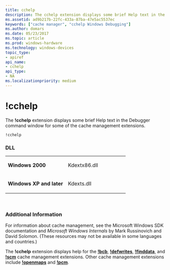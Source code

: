 ```yaml
---
title: cchelp
description: The cchelp extension displays some brief Help text in the Debugger command window for some of the cache management extensions.
ms.assetid: ad9b217b-22fc-433a-87ba-47e5ac5537ec
keywords: ["cache manager", "cchelp Windows Debugging"]
ms.author: domars
ms.date: 05/23/2017
ms.topic: article
ms.prod: windows-hardware
ms.technology: windows-devices
topic_type:
- apiref
api_name:
- cchelp
api_type:
- NA
ms.localizationpriority: medium
---
```


# !cchelp


The **!cchelp** extension displays some brief Help text in the Debugger command window for some of the cache management extensions.

```
!cchelp
```

### <span id="DLL"></span><span id="dll"></span>DLL

<table>
<colgroup>
<col width="50%" />
<col width="50%" />
</colgroup>
<tbody>
<tr class="odd">
<td align="left"><p><strong>Windows 2000</strong></p></td>
<td align="left"><p>Kdextx86.dll</p></td>
</tr>
<tr class="even">
<td align="left"><p><strong>Windows XP and later</strong></p></td>
<td align="left"><p>Kdexts.dll</p></td>
</tr>
</tbody>
</table>

 

### <span id="Additional_Information"></span><span id="additional_information"></span><span id="ADDITIONAL_INFORMATION"></span>Additional Information

For information about cache management, see the Microsoft Windows SDK documentation and *Microsoft Windows Internals* by Mark Russinovich and David Solomon. (These resources may not be available in some languages and countries.)

The **!cchelp** extension displays help for the [**!bcb**](-bcb.md), [**!defwrites**](-defwrites.md), [**!finddata**](-finddata.md), and [**!scm**](-scm.md) cache management extensions. Other cache management extensions include [**!openmaps**](-openmaps.md) and [**!pcm**](-pcm.md).

 

 





